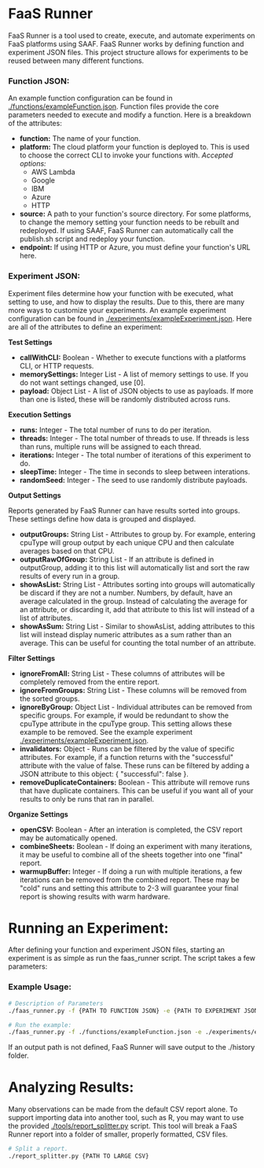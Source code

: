 # FaaS Runner

FaaS Runner is a tool used to create, execute, and automate experiments on FaaS platforms using SAAF. FaaS Runner works by defining function and experiment JSON files. This project structure allows for experiments to be reused between many different functions.

### Function JSON:

An example function configuration can be found in [./functions/exampleFunction.json](./functions/exampleFunction.json). Function files provide the core parameters needed to execute and modify a function. Here is a breakdown of the attributes:

* **function:** The name of your function. 
* **platform:** The cloud platform your function is deployed to. This is used to choose the correct CLI to invoke your functions with.
*Accepted options:*
    * AWS Lambda
    * Google
    * IBM
    * Azure
    * HTTP
* **source:** A path to your function's source directory. For some platforms, to change the memory setting your function needs to be rebuilt and redeployed. If using SAAF, FaaS Runner can automatically call the publish.sh script and redeploy your function.
* **endpoint:** If using HTTP or Azure, you must define your function's URL here.

### Experiment JSON:

Experiment files determine how your function with be executed, what setting to use, and how to display the results. Due to this, there are many more ways to customize your experiments. An example experiment configuration can be found in [./experiments/exampleExperiment.json](./experiments/exampleExperiment.json). Here are all of the attributes to define an experiment: 

**Test Settings**
* **callWithCLI:** Boolean - Whether to execute functions with a platforms CLI, or HTTP requests.
* **memorySettings:** Integer List - A list of memory settings to use. If you do not want settings changed, use [0].
* **payload:** Object List - A list of JSON objects to use as payloads. If more than one is listed, these will be randomly distributed across runs.

**Execution Settings**
* **runs:** Integer - The total number of runs to do per iteration.
* **threads:** Integer - The total number of threads to use. If threads is less than runs, multiple runs will be assigned to each thread.
* **iterations:** Integer - The total number of iterations of this experiment to do. 
* **sleepTime:** Integer - The time in seconds to sleep between interations.
* **randomSeed:** Integer - The seed to use randomly distribute payloads.

**Output Settings**

Reports generated by FaaS Runner can have results sorted into groups. These settings define how data is grouped and displayed.

* **outputGroups:** String List - Attributes to group by. For example, entering cpuType will group output by each unique CPU and then calculate averages based on that CPU.
* **outputRawOfGroup:** String List - If an attribute is defined in outputGroup, adding it to this list will automatically list and sort the raw results of every run in a group.
* **showAsList:** String List - Attributes sorting into groups will automatically be discard if they are not a number. Numbers, by default, have an average calculated in the group. Instead of calculating the average for an attribute, or discarding it, add that attribute to this list will instead of a list of attributes.
* **showAsSum:** String List - Similar to showAsList, adding attributes to this list will instead display numeric attributes as a sum rather than an average. This can be useful for counting the total number of an attribute.

**Filter Settings**
* **ignoreFromAll:** String List - These columns of attributes will be completely removed from the entire report.
* **ignoreFromGroups:** String List - These columns will be removed from the sorted groups.
* **ignoreByGroup:** Object List - Individual attributes can be removed from specific groups. For example, if would be redundant to show the cpuType attribute in the cpuType group. This setting allows these example to be  removed. See the example experiment [./experiments/exampleExperiment.json](./experiments/exampleExperiment.json).
* **invalidators:** Object - Runs can be filtered by the value of specific attributes. For example, if a function returns with the "successful" attribute with the value of false. These runs can be filtered by adding a JSON attribute to this object: { "successful": false }.
* **removeDuplicateContainers:** Boolean - This attribute will remove runs that have duplicate containers. This can be useful if you want all of your results to only be runs that ran in parallel.

**Organize Settings**
* **openCSV:** Boolean - After an interation is completed, the CSV report may be automatically opened.
* **combineSheets:** Boolean - If doing an experiment with many iterations, it may be useful to combine all of the sheets together into one "final" report.
* **warmupBuffer:** Integer - If doing a run with multiple iterations, a few iterations can be removed from the combined report. These may be "cold" runs and setting this attribute to 2-3 will guarantee your final report is showing results with warm hardware.

# Running an Experiment:

After defining your function and experiment JSON files, starting an experiment is as simple as run the faas_runner script. 
The script takes a few parameters:

### Example Usage:
``` bash 
# Description of Parameters
./faas_runner.py -f {PATH TO FUNCTION JSON} -e {PATH TO EXPERIMENT JSON} -o {OPTIONAL: OUTPUT PATH}

# Run the example:
./faas_runner.py -f ./functions/exampleFunction.json -e ./experiments/exampleExperiment.json
```
If an output path is not defined, FaaS Runner will save output to the ./history folder.

# Analyzing Results:

Many observations can be made from the default CSV report alone. To support importing data into another tool, such as R, you may want to use the provided [./tools/report_splitter.py](./tools/report_splitter.py) script. This tool will break a FaaS Runner report into a folder of smaller, properly formatted, CSV files.

``` bash 
# Split a report.
./report_splitter.py {PATH TO LARGE CSV}
```






